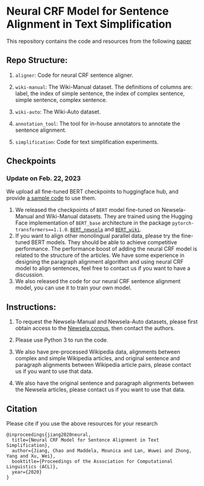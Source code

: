 # Neural CRF Model for Sentence Alignment in Text Simplification

This repository contains the code and resources from the following [paper](https://arxiv.org/abs/2005.02324)


## Repo Structure: 
1. ```aligner```: Code for neural CRF sentence aligner.

1. ```wiki-manual```: The Wiki-Manual dataset. The definitions of columns are: label, the index of simple sentence, the index of complex sentence, simple sentence, complex sentence.

1. ```wiki-auto```: The Wiki-Auto dataset. 

3. ```annotation_tool```: The tool for in-house annotators to annotate the sentence alignment.
4. ```simplification```: Code for text simplification experiments.

## Checkpoints
### Update on Feb. 22, 2023
We upload all fine-tuned BERT checkpoints to huggingface hub, and provide [a sample code](https://colab.research.google.com/drive/1-6hWzTIgrEMrcervG_ANqrf1o2CugnfS?usp=sharing) to use them.
1. We released the checkpoints of ```BERT``` model fine-tuned on Newsela-Manual and Wiki-Manual datasets. They are trained using the Hugging Face implementation of ```BERT_base``` architecture in the package ```pytorch-transformers==1.1.0```. [```BERT_newsela```](https://drive.google.com/file/d/1xL9KS8A-_g4dcOapW5Z3I-3g8GBqUQkP/view?usp=sharing) and [```BERT_wiki```](https://drive.google.com/file/d/1I43F4OMkCvTUMtTd9Ft3P0hGiQLcFjlT/view?usp=sharing).
1. If you want to align other monolingual parallel data, please try the fine-tuned BERT models. They should be able to achieve competitive performance. The performance boost of adding the neural CRF model is related to the structure of the articles. We have some experience in designing the paragraph alignment algorithm and using neural CRF model to align sentences, feel free to contact us if you want to have a discussion.
1. We also released the code for our neural CRF sentence alignment model, you can use it to train your own model.


## Instructions: 
1. To request the Newsela-Manual and Newsela-Auto datasets, please first obtain access to the [Newsela
corpus](https://newsela.com/data/), then contact the authors.

1. Please use Python 3 to run the code.

1. We also have pre-processed Wikipedia data, alignments between complex and simple Wikipedia articles, and original sentence and paragraph alignments between Wikipedia article pairs, please contact us if you want to use that data.

1. We also have the original sentence and paragraph alignments between the Newsela articles, please contact us if you want to use that data.

## Citation
Please cite if you use the above resources for your research
```
@inproceedings{jiang2020neural,
  title={Neural CRF Model for Sentence Alignment in Text Simplification},
  author={Jiang, Chao and Maddela, Mounica and Lan, Wuwei and Zhong, Yang and Xu, Wei},
  booktitle={Proceedings of the Association for Computational Linguistics (ACL)},
  year={2020}
}
```

